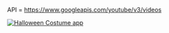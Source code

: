 API = https://www.googleapis.com/youtube/v3/videos

[![Halloween Costume app](http://img.youtube.com/vi/VIDEO_ID/0.jpg)](https://youtu.be/tWqCgENnb80)

